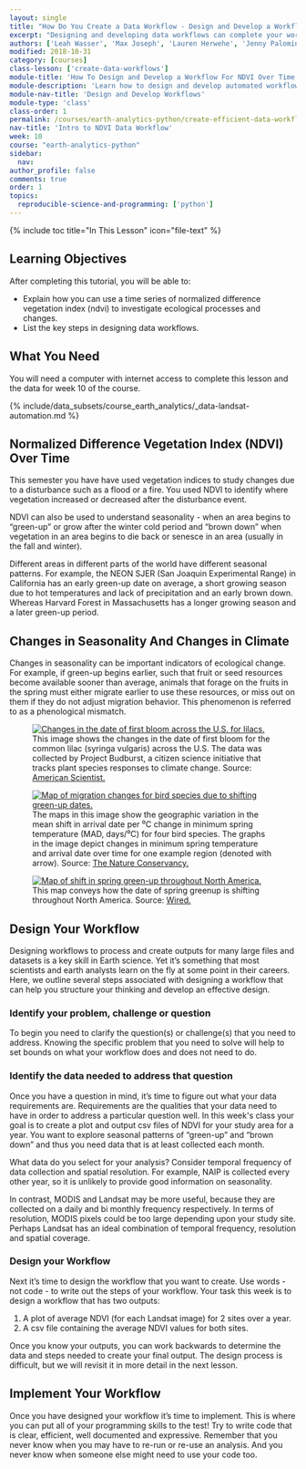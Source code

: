 ```yaml
---
layout: single
title: "How Do You Create a Data Workflow - Design and Develop a Workflow For NDVI Over Time"
excerpt: "Designing and developing data workflows can complete your work more efficiently by allowing you to repeat and automate data tasks. Learn how to design and develop efficient workflows to automate data analyses in Python."
authors: ['Leah Wasser', 'Max Joseph', 'Lauren Herwehe', 'Jenny Palomino', 'Joe McGlinchy']
modified: 2018-10-31
category: [courses]
class-lesson: ['create-data-workflows']
module-title: 'How To Design and Develop a Workflow For NDVI Over Time'
module-description: 'Learn how to design and develop automated workflows to calculate NDVI time series in Python.'
module-nav-title: 'Design and Develop Workflows'
module-type: 'class'
class-order: 1
permalink: /courses/earth-analytics-python/create-efficient-data-workflows/intro-to-ndvi-data-workflow/
nav-title: 'Intro to NDVI Data Workflow'
week: 10
course: "earth-analytics-python"
sidebar:
  nav:
author_profile: false
comments: true
order: 1
topics:
  reproducible-science-and-programming: ['python']
---
```

{% include toc title="In This Lesson" icon="file-text" %}

<div class='notice--success' markdown="1">

## <i class="fa fa-graduation-cap" aria-hidden="true"></i> Learning Objectives

After completing this tutorial, you will be able to:

* Explain how you can use a time series of normalized difference vegetation index (ndvi) to investigate ecological processes and changes.
* List the key steps in designing data workflows. 

## <i class="fa fa-check-square-o fa-2" aria-hidden="true"></i> What You Need

You will need a computer with internet access to complete this lesson and the data for week 10 of the course.

{% include/data_subsets/course_earth_analytics/_data-landsat-automation.md %}

</div>


## Normalized Difference Vegetation Index (NDVI) Over Time 

This semester you have have used vegetation indices to study changes due to a disturbance such as a flood or a fire. You used NDVI to identify where vegetation increased or decreased after the disturbance event. 

NDVI can also be used to understand seasonality - when an area begins to “green-up” or grow after the winter cold period and “brown down” when vegetation in an area begins to die back or senesce in an area (usually in the fall and winter). 

Different areas in different parts of the world have different seasonal patterns. For example, the NEON SJER (San Joaquin Experimental Range) in California has an early green-up date on average, a short growing season due to hot temperatures and lack of precipitation and an early brown down. Whereas Harvard Forest in Massachusetts has a longer growing season and a later green-up period.   

## Changes in Seasonality And Changes in Climate 

Changes in seasonality can be important indicators of ecological change. For example, if green-up begins earlier, such that fruit or seed resources become available sooner than average, animals that forage on the fruits in the spring must either migrate earlier to use these resources, or miss out on them if they do not adjust migration behavior. This phenomenon is referred to as a phenological mismatch.

<figure>
  <a href="{{ site.url }}/images/courses/earth-analytics/science/phenology/lilac-greenup-map-automation-landsat-ndvi.jpg">
    <img src="{{ site.url }}/images/courses/earth-analytics/science/phenology/lilac-greenup-map-automation-landsat-ndvi.jpg" alt="Changes in the date of first bloom across the U.S. for lilacs.">
  </a>
  <figcaption>This image shows the changes in the date of first bloom for the common lilac (syringa vulgaris) across the U.S. The data was collected by Project Budburst, a citizen science initiative that tracks plant species responses to climate change. Source: <a href="https://www.americanscientist.org/article/citizen-science-takes-root" target="_blank">American Scientist.</a>
  </figcaption>
</figure>

<figure>
  <a href="{{ site.url }}/images/courses/earth-analytics/science/phenology/bird-migration-map-automation-landsat-ndvi.jpg">
    <img src="{{ site.url }}/images/courses/earth-analytics/science/phenology/bird-migration-map-automation-landsat-ndvi.jpg" alt=" Map of migration changes for bird species due to shifting green-up dates.">
  </a>
  <figcaption>The maps in this image show the geographic variation in the mean shift in arrival date per ⁰C change in minimum spring temperature (MAD, days/⁰C) for four bird species. The graphs in the image depict changes in minimum spring temperature and arrival date over time for one example region (denoted with arrow). Source: <a href= "https://blog.nature.org/science/explainer/climate-change-already-changing-seasons-phenology-citizen-science/" target="_blank">The Nature Conservancy.</a>
  </figcaption>
</figure>

<figure>
  <a href="{{ site.url }}/images/courses/earth-analytics/science/phenology/north-america-greenup-map-automation-landsat-ndvi.jpg">
    <img src="{{ site.url }}/images/courses/earth-analytics/science/phenology/north-america-greenup-map-automation-landsat-ndvi.jpg" alt=" Map of shift in spring green-up throughout North America.">
  </a>
  <figcaption>This map conveys how the date of spring greenup is shifting throughout North America. Source: <a href= "https://www.wired.com/2007/11/greenup-of-the-planet-is-not-black-and-white-2/" target="_blank">Wired.</a>
  </figcaption>
</figure>

## Design Your Workflow

Designing workflows to process and create outputs for many large files and datasets is a key skill in Earth science. Yet it’s something that most scientists and earth analysts learn on the fly at some point in their careers. Here, we outline several steps associated with designing a workflow that can help you structure your thinking and develop an effective design. 

### Identify your problem, challenge or question

To begin you need to clarify the question(s) or challenge(s) that you need to address. Knowing the specific problem that you need to solve will help to set bounds on what your workflow does and does not need to do.

###  Identify the data needed to address that question

Once you have a question in mind, it’s time to figure out what your data requirements are. Requirements are the qualities that your data need to have in order to address a particular question well. In this week's class your goal is to create a plot and output csv files of NDVI for your study area for a year. You want to explore seasonal patterns of “green-up” and “brown down” and thus you need data that is at least collected each month. 

What data do you select for your analysis? Consider temporal frequency of data collection and spatial resolution. For example, NAIP is collected every other year, so it is unlikely to provide good information on seasonality. 

In contrast, MODIS and Landsat may be more useful, because they are collected on a daily and bi monthly frequency respectively. In terms of resolution, MODIS pixels could be too large depending upon your study site. Perhaps Landsat has an ideal combination of temporal frequency, resolution and spatial coverage.

### Design your Workflow

Next it’s time to design the workflow that you want to create. Use words - not code - to write out the steps of your workflow. Your task this week is to design a workflow that has two outputs:

1. A plot of average NDVI (for each Landsat image) for 2 sites over a year.
2. A csv file containing the average NDVI values for both sites. 

Once you know your outputs, you can work backwards to determine the data and steps needed to create your final output. The design process is difficult, but we will revisit it in more detail in the next lesson. 

## Implement Your Workflow

Once you have designed your workflow it’s time to implement. This is where you can put all of your programming skills to the test! Try to write code that is clear, efficient, well documented and expressive. Remember that you never know when you may have to re-run or re-use an analysis. And you never know when someone else might need to use your code too.

